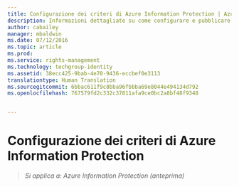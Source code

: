 ```yaml
---
title: Configurazione dei criteri di Azure Information Protection | Azure Information Protection
description: Informazioni dettagliate su come configurare e pubblicare i criteri di Azure Information Protection.
author: cabailey
manager: mbaldwin
ms.date: 07/12/2016
ms.topic: article
ms.prod: 
ms.service: rights-management
ms.technology: techgroup-identity
ms.assetid: 38ecc425-9bab-4e70-9436-eccbef0e3113
translationtype: Human Translation
ms.sourcegitcommit: 6bbac611f9c8bba96fbbba69e8044e494134d792
ms.openlocfilehash: 767579fd2c332c37811afa9ce0bc2a8bf48f9348


---
```


# Configurazione dei criteri di Azure Information Protection 

>*Si applica a: Azure Information Protection (anteprima)*




<!--HONumber=Sep16_HO1-->


